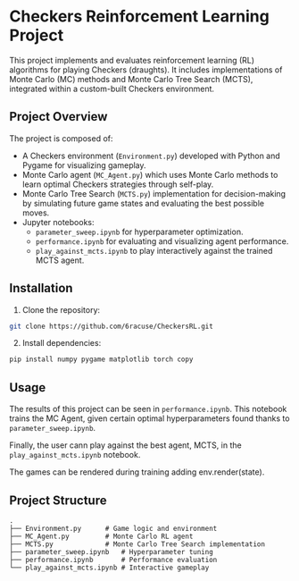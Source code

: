 # Checkers Reinforcement Learning Project

This project implements and evaluates reinforcement learning (RL) algorithms for playing Checkers (draughts). It includes implementations of Monte Carlo (MC) methods and Monte Carlo Tree Search (MCTS), integrated within a custom-built Checkers environment.

## Project Overview

The project is composed of:

- A Checkers environment (`Environment.py`) developed with Python and Pygame for visualizing gameplay.
- Monte Carlo agent (`MC_Agent.py`) which uses Monte Carlo methods to learn optimal Checkers strategies through self-play.
- Monte Carlo Tree Search (`MCTS.py`) implementation for decision-making by simulating future game states and evaluating the best possible moves.
- Jupyter notebooks:
  - `parameter_sweep.ipynb` for hyperparameter optimization.
  - `performance.ipynb` for evaluating and visualizing agent performance.
  - `play_against_mcts.ipynb` to play interactively against the trained MCTS agent.

## Installation

1. Clone the repository:
```bash
git clone https://github.com/6racuse/CheckersRL.git
```

2. Install dependencies:
```bash
pip install numpy pygame matplotlib torch copy
```

## Usage

The results of this project can be seen in `performance.ipynb`. This notebook trains the MC Agent, given certain optimal hyperparameters found thanks to `parameter_sweep.ipynb`.

Finally, the user cann play against the best agent, MCTS, in the  `play_against_mcts.ipynb` notebook.

The games can be rendered during training adding env.render(state). 

## Project Structure
```
.
├── Environment.py      # Game logic and environment
├── MC_Agent.py         # Monte Carlo RL agent
├── MCTS.py             # Monte Carlo Tree Search implementation
├── parameter_sweep.ipynb   # Hyperparameter tuning
├── performance.ipynb       # Performance evaluation
└── play_against_mcts.ipynb # Interactive gameplay
```
